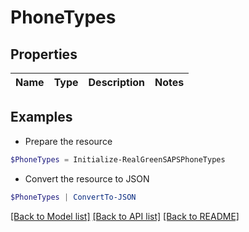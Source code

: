 # PhoneTypes
## Properties

Name | Type | Description | Notes
------------ | ------------- | ------------- | -------------

## Examples

- Prepare the resource
```powershell
$PhoneTypes = Initialize-RealGreenSAPSPhoneTypes 
```

- Convert the resource to JSON
```powershell
$PhoneTypes | ConvertTo-JSON
```

[[Back to Model list]](../README.md#documentation-for-models) [[Back to API list]](../README.md#documentation-for-api-endpoints) [[Back to README]](../README.md)

